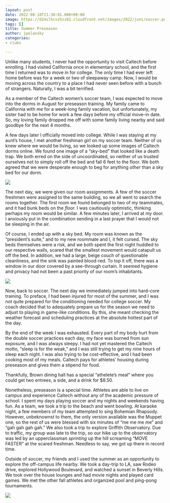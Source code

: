 ```yaml
---
layout: post
date: 2022-08-18T21:30:01.000+00:00
image: https://d24slhcvzhzz82.cloudfront.net/images/2022/juni/soccer.png
tags: []
title: Summer Preseason
author: jpolansky
categories:
- clubs

---
```

Unlike many students, I never had the opportunity to visit Caltech before enrolling. I had visited California once in elementary school, and the first time I returned was to move in for college. The only time I had ever left home before was for a week or two of sleepaway camp. Now, I would be moving across the country to a place I had never seen before with a bunch of strangers. Naturally, I was a bit terrified.

As a member of the Caltech women’s soccer team, I was expected to move into the dorms in August for preseason training. My family came to California with me for a week-long family vacation, but unfortunately, my sister had to be home for work a few days before my official move-in date. So, my loving family dropped me off with some family living nearby and said goodbye for the next 4 months.

A few days later I officially moved into college. While I was staying at my aunt’s house, I met another freshman girl on my soccer team. Neither of us knew where we would be living, so we looked up some images of Caltech dorms online. We found one image of a “sky-bed” that looked like a death trap. We both erred on the side of uncoordinated, so neither of us trusted ourselves not to simply roll off the bed and fall 6 feet to the floor. We both agreed that we were desperate enough to beg for anything _other_ than a sky bed for our dorm.

![](https://d24slhcvzhzz82.cloudfront.net/images/2022/juni/bed.png)

The next day, we were given our room assignments. A few of the soccer freshmen were assigned to the same building, so we all went to search the rooms together. The first room we found belonged to two of my teammates, and it had bunk beds on the _floor._ I was cautiously optimistic, thinking perhaps my room would be similar. A few minutes later, I arrived at my door. I anxiously put in the combination sending in a last prayer that I would not be sleeping in the air.

Of course, I ended up with a sky bed. My room was known as the “president’s suite,” and to my new roommate and I, it felt cursed. The sky beds themselves were a risk, and we both spent the first night huddled to our respective walls, scared that the smallest movement would catapult us off the bed. In addition, we had a large, beige couch of questionable cleanliness, and the sink was painted blood-red. To top it off, there was a window in our door covered by a see-through curtain. It seemed hygiene and privacy had not been a past priority of our room’s inhabitants.

![](https://d24slhcvzhzz82.cloudfront.net/images/2022/juni/dorm.png)

Now, back to soccer. The next day we immediately jumped into hard-core training. To preface, I had been injured for most of the summer, and I was not quite prepared for the conditioning needed for college soccer. My coach decided that to adequately prepare us for the season we need to adjust to playing in game-like conditions. By this, she meant checking the weather forecast and scheduling practices at the absolute hottest part of the day.

By the end of the week I was exhausted. Every part of my body hurt from the double soccer practices each day, my face was burned from sun exposure, and I was always sleepy. I had not yet mastered the Caltech motto, “sleep is for the weak,” and I was still trying to get my nine hours of sleep each night. I was also trying to be cost-effective, and I had been cooking most of my meals. Caltech pays for athletes’ housing during preseason and gives them a stipend for food.

Thankfully, Brown dining hall has a special “athelete’s meal” where you could get two entrees, a side, and a drink for $8.50.

Nonetheless, preseason is a special time. Athletes are able to live on campus and experience Caltech without any of the academic pressure of school. I spent my days playing soccer and my nights and weekends having fun. As a team, we took a trip to the beach and went bowling. At karaoke night, a few members of my team attempted to sing Bohemian Rhapsody. However, unbeknownst to them, the only version available was the Muppet one, so the rest of us were blessed with six minutes of “me me me me” and “gah gah gah gah.” We also took a trip to explore Griffith Observatory. Due to traffic, my group was late to the trip, so our hike up to the observatory was led by an upperclassman _sprinting_ up the hill screaming “MOVE FASTER” at the scared freshman. Needless to say, we got up there in record time.

Outside of soccer, my friends and I used the summer as an opportunity to explore the off-campus life nearby. We took a day-trip to LA, saw Rodeo drive, explored Hollywood Boulevard, and watched a sunset in Beverly Hills. We took over the house lounges and had movie nights and played card games. We met the other fall athletes and organized pool and ping-pong tournaments.

![](https://d24slhcvzhzz82.cloudfront.net/images/2022/juni/soccer.png)